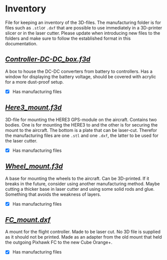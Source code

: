 # Inventory
File for keeping an inventory of the 3D-files. The manufacturing folder is for files such as `.stl`or `.dxf` that are possible to use immediately in a 3D-printer slicer or in the laser cutter. Please update when introducing new files to the folders and make sure to follow the established format in this documentation.

## [*Controller-DC-DC_box.f3d*](/NIMBUS/3D-files/Controller_DC-DC_box.f3d)
A box to house the DC-DC converters from battery to controllers. Has a window for displaying the battery voltage, should be covered with acrylic for a more dust-proof setup.
- [x] Has manufacturing files

## [*Here3_mount.f3d*](/NIMBUS/3D-files/Here3_mount.f3d)
3D-file for mounting the HERE3 GPS-module on the aircraft. Contains two bodies. One is for mounting the HERE3 to and the other is for securing the mount to the aircraft. The bottom is a plate that can be laser-cut. Therefor the manufacturing files are one `.stl` and one `.dxf`, the latter to be used for the laser cutter.
- [x] Has manufacturing files

## [*Wheel_mount.f3d*](/NIMBUS/3D-files/Wheel_mount.f3d)
A base for mounting the wheels to the aircraft. Can be 3D-printed. If it breaks in the future, consider using another manufacturing method. Maybe cutting a thicker base in laser cutter and using some solid rods and glue. Something that avoids the weakness of layers.  
- [x] Has manufacturing files

## [*FC_mount.dxf*](/NIMBUS/3D-files/Manufacturing/FC_mount.dxf)
A mount for the flight controller. Made to be laser cut. No 3D file is supplied as it should not be printed. Made as an adapter from the old mount that held the outgoing Pixhawk FC to the new Cube Orange+.
- [x] Has manufacturing files
